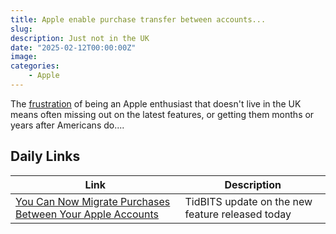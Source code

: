 ```yaml
---
title: Apple enable purchase transfer between accounts...
slug: 
description: Just not in the UK 
date: "2025-02-12T00:00:00Z"
image: 
categories:
    - Apple
---
```

The [frustration](https://tidbits.com/2025/02/12/you-can-now-migrate-purchases-between-your-apple-accounts) of being an Apple enthusiast that doesn't live in the UK means often missing out on the latest features, or getting them months or years after Americans do.... 

## Daily Links

|Link|Description|
|--------|----|
|[You Can Now Migrate Purchases Between Your Apple Accounts](https://tidbits.com/2025/02/12/you-can-now-migrate-purchases-between-your-apple-accounts/)|TidBITS update on the new feature released today |

